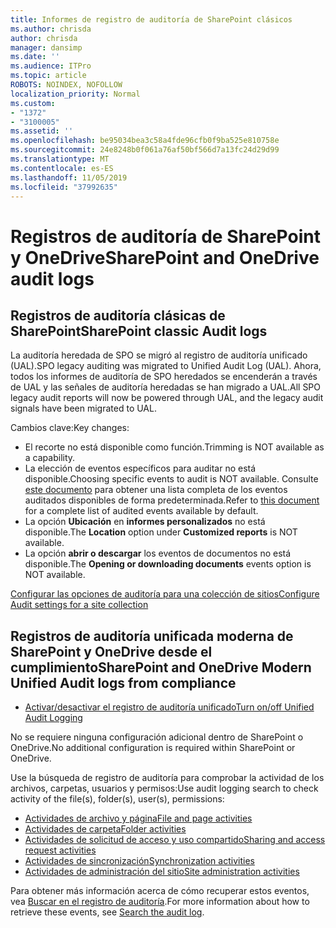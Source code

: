 ```yaml
---
title: Informes de registro de auditoría de SharePoint clásicos
ms.author: chrisda
author: chrisda
manager: dansimp
ms.date: ''
ms.audience: ITPro
ms.topic: article
ROBOTS: NOINDEX, NOFOLLOW
localization_priority: Normal
ms.custom:
- "1372"
- "3100005"
ms.assetid: ''
ms.openlocfilehash: be95034bea3c58a4fde96cfb0f9ba525e810758e
ms.sourcegitcommit: 24e8248b0f061a76af50bf566d7a13fc24d29d99
ms.translationtype: MT
ms.contentlocale: es-ES
ms.lasthandoff: 11/05/2019
ms.locfileid: "37992635"
---
```

# <a name="sharepoint-and-onedrive-audit-logs"></a><span data-ttu-id="85a53-102">Registros de auditoría de SharePoint y OneDrive</span><span class="sxs-lookup"><span data-stu-id="85a53-102">SharePoint and OneDrive audit logs</span></span>

## <a name="sharepoint-classic-audit-logs"></a><span data-ttu-id="85a53-103">Registros de auditoría clásicas de SharePoint</span><span class="sxs-lookup"><span data-stu-id="85a53-103">SharePoint classic Audit logs</span></span>

<span data-ttu-id="85a53-104">La auditoría heredada de SPO se migró al registro de auditoría unificado (UAL).</span><span class="sxs-lookup"><span data-stu-id="85a53-104">SPO legacy auditing was migrated to Unified Audit Log (UAL).</span></span> <span data-ttu-id="85a53-105">Ahora, todos los informes de auditoría de SPO heredados se encenderán a través de UAL y las señales de auditoría heredadas se han migrado a UAL.</span><span class="sxs-lookup"><span data-stu-id="85a53-105">All SPO legacy audit reports will now be powered through UAL, and the legacy audit signals have been migrated to UAL.</span></span>

<span data-ttu-id="85a53-106">Cambios clave:</span><span class="sxs-lookup"><span data-stu-id="85a53-106">Key changes:</span></span>

* <span data-ttu-id="85a53-107">El recorte no está disponible como función.</span><span class="sxs-lookup"><span data-stu-id="85a53-107">Trimming is NOT available as a capability.</span></span>
* <span data-ttu-id="85a53-108">La elección de eventos específicos para auditar no está disponible.</span><span class="sxs-lookup"><span data-stu-id="85a53-108">Choosing specific events to audit is NOT available.</span></span> <span data-ttu-id="85a53-109">Consulte [este documento](https://docs.microsoft.com/office365/securitycompliance/search-the-audit-log-in-security-and-compliance) para obtener una lista completa de los eventos auditados disponibles de forma predeterminada.</span><span class="sxs-lookup"><span data-stu-id="85a53-109">Refer to [this document](https://docs.microsoft.com/office365/securitycompliance/search-the-audit-log-in-security-and-compliance) for a complete list of audited events available by default.</span></span>
* <span data-ttu-id="85a53-110">La opción **Ubicación** en **informes personalizados** no está disponible.</span><span class="sxs-lookup"><span data-stu-id="85a53-110">The **Location** option under **Customized reports** is NOT available.</span></span>
* <span data-ttu-id="85a53-111">La opción **abrir o descargar** los eventos de documentos no está disponible.</span><span class="sxs-lookup"><span data-stu-id="85a53-111">The **Opening or downloading documents** events option is NOT available.</span></span>

[<span data-ttu-id="85a53-112">Configurar las opciones de auditoría para una colección de sitios</span><span class="sxs-lookup"><span data-stu-id="85a53-112">Configure Audit settings for a site collection</span></span>](https://support.office.com/article/Configure-audit-settings-for-a-site-collection-A9920C97-38C0-44F2-8BCB-4CF1E2AE22D2)

## <a name="sharepoint-and-onedrive-modern-unified-audit-logs-from-compliance"></a><span data-ttu-id="85a53-113">Registros de auditoría unificada moderna de SharePoint y OneDrive desde el cumplimiento</span><span class="sxs-lookup"><span data-stu-id="85a53-113">SharePoint and OneDrive Modern Unified Audit logs from compliance</span></span>

* [<span data-ttu-id="85a53-114">Activar/desactivar el registro de auditoría unificado</span><span class="sxs-lookup"><span data-stu-id="85a53-114">Turn on/off Unified Audit Logging</span></span>](https://docs.microsoft.com/office365/securitycompliance/turn-audit-log-search-on-or-off) 

<span data-ttu-id="85a53-115">No se requiere ninguna configuración adicional dentro de SharePoint o OneDrive.</span><span class="sxs-lookup"><span data-stu-id="85a53-115">No additional configuration is required within SharePoint or OneDrive.</span></span>

<span data-ttu-id="85a53-116">Use la búsqueda de registro de auditoría para comprobar la actividad de los archivos, carpetas, usuarios y permisos:</span><span class="sxs-lookup"><span data-stu-id="85a53-116">Use audit logging search to check activity of the file(s), folder(s), user(s), permissions:</span></span>

* [<span data-ttu-id="85a53-117">Actividades de archivo y página</span><span class="sxs-lookup"><span data-stu-id="85a53-117">File and page activities</span></span>](https://docs.microsoft.com/office365/securitycompliance/search-the-audit-log-in-security-and-compliance)
* [<span data-ttu-id="85a53-118">Actividades de carpeta</span><span class="sxs-lookup"><span data-stu-id="85a53-118">Folder activities</span></span>](https://docs.microsoft.com/office365/securitycompliance/search-the-audit-log-in-security-and-compliance#folder-activities)
* [<span data-ttu-id="85a53-119">Actividades de solicitud de acceso y uso compartido</span><span class="sxs-lookup"><span data-stu-id="85a53-119">Sharing and access request activities</span></span>](https://docs.microsoft.com/office365/securitycompliance/search-the-audit-log-in-security-and-compliance#sharing-and-access-request-activities)
* [<span data-ttu-id="85a53-120">Actividades de sincronización</span><span class="sxs-lookup"><span data-stu-id="85a53-120">Synchronization activities</span></span>](https://docs.microsoft.com/office365/securitycompliance/search-the-audit-log-in-security-and-compliance#synchronization-activities)
* [<span data-ttu-id="85a53-121">Actividades de administración del sitio</span><span class="sxs-lookup"><span data-stu-id="85a53-121">Site administration activities</span></span>](https://docs.microsoft.com/office365/securitycompliance/search-the-audit-log-in-security-and-compliance#site-administration-activities)

<span data-ttu-id="85a53-122">Para obtener más información acerca de cómo recuperar estos eventos, vea [Buscar en el registro de auditoría](https://docs.microsoft.com/office365/securitycompliance/search-the-audit-log-in-security-and-compliance#search-the-audit-log).</span><span class="sxs-lookup"><span data-stu-id="85a53-122">For more information about how to retrieve these events, see [Search the audit log](https://docs.microsoft.com/office365/securitycompliance/search-the-audit-log-in-security-and-compliance#search-the-audit-log).</span></span>
